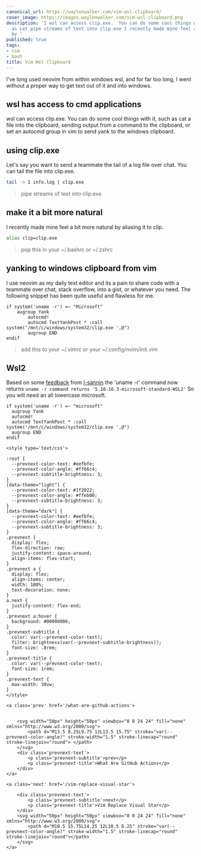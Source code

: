 ```yaml
---
canonical_url: https://waylonwalker.com/vim-wsl-clipboard/
cover_image: https://images.waylonwalker.com/vim-wsl-clipboard.png
description: 'I wsl can access clip.exe.  You can do some cool things with it, such
  as Let pipe streams of text into clip.exe I recently made mine feel a bit more natural
  by '
published: true
tags:
- vim
- bash
title: Vim Wsl Clipboard
---
```


I've long used neovim from within windows wsl, and for far too long, I went without a proper way to get text out of it and into windows.


## wsl has access to cmd applications

wsl can access clip.exe.  You can do some cool things with it, such as cat a file into the clipboard, sending output from a command to the clipboard, or set an autocmd group in vim to send yank to the windows clipboard.

## using clip.exe

Let's say you want to send a teammate the tail of a log file over chat. You can tail the file into clip.exe.

``` bash
tail -n 1 info.log | clip.exe
```

> pipe streams of text into clip.exe

## make it a bit more natural

I recently made mine feel a bit more natural by aliasing it to clip.

``` bash
alias clip=clip.exe
```

> pop this in your ~/.bashrc or ~/.zshrc

## yanking to windows clipboard from vim

I use neovim as my daily text editor and its a pain to share code with a teammate over chat, stack overflow, into a gist, or whatever you need.  The following snippet has been quite useful and flawless for me.

``` vim
if system('uname -r') =~ "Microsoft"
    augroup Yank
        autocmd!
        autocmd TextYankPost * :call system('/mnt/c/windows/system32/clip.exe ',@")
        augroup END
endif
```

> add this to your ~/.vimrc or your ~/.config/nvim/init.vim

## Wsl2

Based on some [feedback](https://github.com/WaylonWalker/waylonwalker.com/issues/4) from [l-sannin](https://github.com/l-sannin) the 'uname -r' command now returns `uname -r command returns '5.10.16.3-microsoft-standard-WSL2'` So you will need an all lowercase microsoft.

``` vim
if system('uname -r') =~ "microsoft"
  augroup Yank
  autocmd!
  autocmd TextYankPost * :call system('/mnt/c/windows/system32/clip.exe ',@")
  augroup END
endif
```
<div class='prevnext'>

    <style type='text/css'>

    :root {
      --prevnext-color-text: #eefbfe;
      --prevnext-color-angle: #ff66c4;
      --prevnext-subtitle-brightness: 3;
    }
    [data-theme="light"] {
      --prevnext-color-text: #1f2022;
      --prevnext-color-angle: #ffeb00;
      --prevnext-subtitle-brightness: 3;
    }
    [data-theme="dark"] {
      --prevnext-color-text: #eefbfe;
      --prevnext-color-angle: #ff66c4;
      --prevnext-subtitle-brightness: 3;
    }
    .prevnext {
      display: flex;
      flex-direction: row;
      justify-content: space-around;
      align-items: flex-start;
    }
    .prevnext a {
      display: flex;
      align-items: center;
      width: 100%;
      text-decoration: none;
    }
    a.next {
      justify-content: flex-end;
    }
    .prevnext a:hover {
      background: #00000006;
    }
    .prevnext-subtitle {
      color: var(--prevnext-color-text);
      filter: brightness(var(--prevnext-subtitle-brightness));
      font-size: .8rem;
    }
    .prevnext-title {
      color: var(--prevnext-color-text);
      font-size: 1rem;
    }
    .prevnext-text {
      max-width: 30vw;
    }
    </style>
    
    <a class='prev' href='/what-are-github-actions'>
    

        <svg width="50px" height="50px" viewbox="0 0 24 24" fill="none" xmlns="http://www.w3.org/2000/svg">
            <path d="M13.5 8.25L9.75 12L13.5 15.75" stroke="var(--prevnext-color-angle)" stroke-width="1.5" stroke-linecap="round" stroke-linejoin="round"> </path>
        </svg>
        <div class='prevnext-text'>
            <p class='prevnext-subtitle'>prev</p>
            <p class='prevnext-title'>What Are GitHub Actions</p>
        </div>
    </a>
    
    <a class='next' href='/vim-replace-visual-star'>
    
        <div class='prevnext-text'>
            <p class='prevnext-subtitle'>next</p>
            <p class='prevnext-title'>Vim Replace Visual Star</p>
        </div>
        <svg width="50px" height="50px" viewbox="0 0 24 24" fill="none" xmlns="http://www.w3.org/2000/svg">
            <path d="M10.5 15.75L14.25 12L10.5 8.25" stroke="var(--prevnext-color-angle)" stroke-width="1.5" stroke-linecap="round" stroke-linejoin="round"></path>
        </svg>
    </a>
  </div>